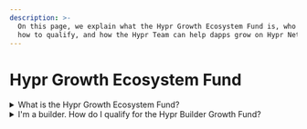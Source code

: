 ```yaml
---
description: >-
  On this page, we explain what the Hypr Growth Ecosystem Fund is, who it's for,
  how to qualify, and how the Hypr Team can help dapps grow on Hypr Network.
---
```


# Hypr Growth Ecosystem Fund

<details>

<summary>What is the Hypr Growth Ecosystem Fund? </summary>

At our token generation event, we set aside 30,000,000 HYPR tokens in a multisig wallet. These funds are to be used for the sole purpose of growing builders, partners, and retroactively rewarding users who are part of Hypr Network’s growth.&#x20;

</details>

<details>

<summary>I'm a builder. How do I qualify for the Hypr Builder Growth Fund?</summary>

It’s simple. Deploy an app on Hypr. Focus on growth: volume, transactions, users, and be customer-first.

We have partnered with the pre-eminent brand when it comes to dapp marketplaces. This partner will be tracking the smart contracts of every dapp that deploys on Hypr Network. We will have a process by which the dapp developer will be able to submit their smart contracts to the partner.&#x20;

Throught this same partner, the dapp can be promoted on the #1 dapp marketplace, bringing awareness and users.&#x20;

Note: as of this writing (Oct 30, 2023) we have not yet announced our marketplace and metrics partner. This partner will help us track volume, transactions, users, etc. The details are TBD but rest assured, that we want to reward builders and we will make sure that the metrics are balanced, fair, and not easily manipulated by builders and their users.&#x20;

</details>
